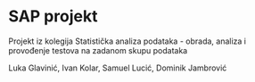 # SAP projekt

Projekt iz kolegija Statistička analiza podataka - obrada, analiza i provođenje testova na zadanom skupu podataka

Luka Glavinić, Ivan Kolar, Samuel Lucić, Dominik Jambrović
